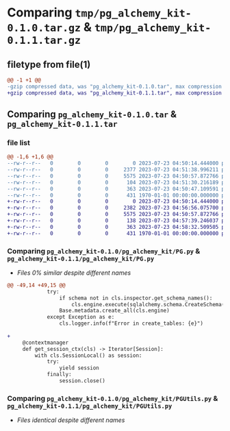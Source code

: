# Comparing `tmp/pg_alchemy_kit-0.1.0.tar.gz` & `tmp/pg_alchemy_kit-0.1.1.tar.gz`

## filetype from file(1)

```diff
@@ -1 +1 @@
-gzip compressed data, was "pg_alchemy_kit-0.1.0.tar", max compression
+gzip compressed data, was "pg_alchemy_kit-0.1.1.tar", max compression
```

## Comparing `pg_alchemy_kit-0.1.0.tar` & `pg_alchemy_kit-0.1.1.tar`

### file list

```diff
@@ -1,6 +1,6 @@
--rw-r--r--   0        0        0        0 2023-07-23 04:50:14.444000 pg_alchemy_kit-0.1.0/README.md
--rw-r--r--   0        0        0     2377 2023-07-23 04:51:38.996211 pg_alchemy_kit-0.1.0/pg_alchemy_kit/PG.py
--rw-r--r--   0        0        0     5575 2023-07-23 04:50:57.872766 pg_alchemy_kit-0.1.0/pg_alchemy_kit/PGUtils.py
--rw-r--r--   0        0        0      104 2023-07-23 04:51:30.216189 pg_alchemy_kit-0.1.0/pg_alchemy_kit/__init__.py
--rw-r--r--   0        0        0      363 2023-07-23 04:50:47.109591 pg_alchemy_kit-0.1.0/pyproject.toml
--rw-r--r--   0        0        0      431 1970-01-01 00:00:00.000000 pg_alchemy_kit-0.1.0/PKG-INFO
+-rw-r--r--   0        0        0        0 2023-07-23 04:50:14.444000 pg_alchemy_kit-0.1.1/README.md
+-rw-r--r--   0        0        0     2382 2023-07-23 04:56:56.075700 pg_alchemy_kit-0.1.1/pg_alchemy_kit/PG.py
+-rw-r--r--   0        0        0     5575 2023-07-23 04:50:57.872766 pg_alchemy_kit-0.1.1/pg_alchemy_kit/PGUtils.py
+-rw-r--r--   0        0        0      138 2023-07-23 04:57:39.246037 pg_alchemy_kit-0.1.1/pg_alchemy_kit/__init__.py
+-rw-r--r--   0        0        0      363 2023-07-23 04:58:32.509505 pg_alchemy_kit-0.1.1/pyproject.toml
+-rw-r--r--   0        0        0      431 1970-01-01 00:00:00.000000 pg_alchemy_kit-0.1.1/PKG-INFO
```

### Comparing `pg_alchemy_kit-0.1.0/pg_alchemy_kit/PG.py` & `pg_alchemy_kit-0.1.1/pg_alchemy_kit/PG.py`

 * *Files 0% similar despite different names*

```diff
@@ -49,14 +49,15 @@
             try:
                 if schema not in cls.inspector.get_schema_names():
                     cls.engine.execute(sqlalchemy.schema.CreateSchema(schema))
                 Base.metadata.create_all(cls.engine)
             except Exception as e:
                 cls.logger.info(f"Error in create_tables: {e}")
 
+    
     @contextmanager
     def get_session_ctx(cls) -> Iterator[Session]:
         with cls.SessionLocal() as session:
             try:
                 yield session
             finally:
                 session.close()
```

### Comparing `pg_alchemy_kit-0.1.0/pg_alchemy_kit/PGUtils.py` & `pg_alchemy_kit-0.1.1/pg_alchemy_kit/PGUtils.py`

 * *Files identical despite different names*

